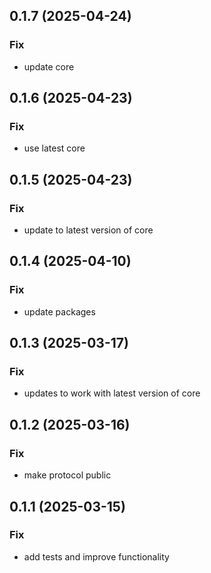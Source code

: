 ## 0.1.7 (2025-04-24)

### Fix

- update core

## 0.1.6 (2025-04-23)

### Fix

- use latest core

## 0.1.5 (2025-04-23)

### Fix

- update to latest version of core

## 0.1.4 (2025-04-10)

### Fix

- update packages

## 0.1.3 (2025-03-17)

### Fix

- updates to work with latest version of core

## 0.1.2 (2025-03-16)

### Fix

- make protocol public

## 0.1.1 (2025-03-15)

### Fix

- add tests and improve functionality
